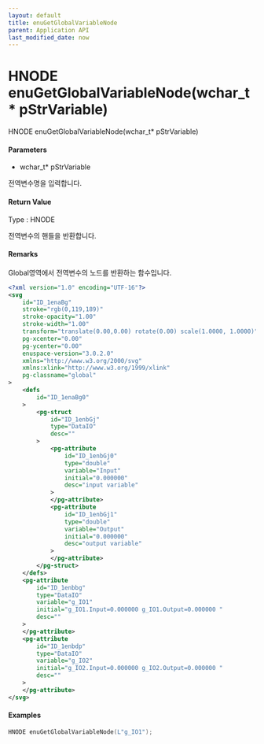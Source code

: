 ```yaml
---
layout: default
title: enuGetGlobalVariableNode
parent: Application API
last_modified_date: now
---
```

# HNODE enuGetGlobalVariableNode\(wchar\_t\* pStrVariable\)

HNODE enuGetGlobalVariableNode\(wchar\_t\* pStrVariable\)

#### Parameters

* wchar\_t\* pStrVariable

전역변수명을 입력합니다.

#### Return Value

Type : HNODE

전역변수의 핸들을 반환합니다.

#### Remarks

Global영역에서 전역변수의 노드를 반환하는 함수입니다.

```xml
<?xml version="1.0" encoding="UTF-16"?>
<svg
	id="ID_1enaBg"
	stroke="rgb(0,119,189)"
	stroke-opacity="1.00"
	stroke-width="1.00"
	transform="translate(0.00,0.00) rotate(0.00) scale(1.0000, 1.0000)"
	pg-xcenter="0.00"
	pg-ycenter="0.00"
	enuspace-version="3.0.2.0"
	xmlns="http://www.w3.org/2000/svg"
	xmlns:xlink="http://www.w3.org/1999/xlink"
	pg-classname="global"
>
	<defs
		id="ID_1enaBg0"
	>
		<pg-struct
			id="ID_1enbGj"
			type="DataIO"
			desc=""
		>
			<pg-attribute
				id="ID_1enbGj0"
				type="double"
				variable="Input"
				initial="0.000000"
				desc="input variable"
			>
			</pg-attribute>
			<pg-attribute
				id="ID_1enbGj1"
				type="double"
				variable="Output"
				initial="0.000000"
				desc="output variable"
			>
			</pg-attribute>
		</pg-struct>
	</defs>
	<pg-attribute
		id="ID_1enbbg"
		type="DataIO"
		variable="g_IO1"
		initial="g_IO1.Input=0.000000 g_IO1.Output=0.000000 "
		desc=""
	>
	</pg-attribute>
	<pg-attribute
		id="ID_1enbdp"
		type="DataIO"
		variable="g_IO2"
		initial="g_IO2.Input=0.000000 g_IO2.Output=0.000000 "
		desc=""
	>
	</pg-attribute>
</svg>
```

#### Examples

```cpp
HNODE enuGetGlobalVariableNode(L"g_IO1");
```



